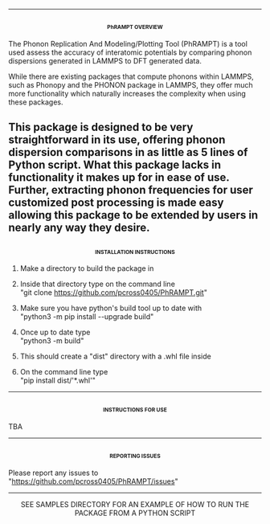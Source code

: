 -------------------------------------------------------------------------------------------------------  
<span style="font-size:0.5em;"><p align="center">PhRAMPT OVERVIEW</p></span>
-------------------------------------------------------------------------------------------------------  

The Phonon Replication And Modeling/Plotting Tool (PhRAMPT) is a tool used assess the accuracy of 
interatomic potentials by comparing phonon dispersions generated in LAMMPS to DFT generated data. 

While there are existing packages that compute phonons within LAMMPS, such as Phonopy and the PHONON
package in LAMMPS, they offer much more functionality which naturally increases the complexity when 
using these packages.

This package is designed to be very straightforward in its use, offering phonon dispersion comparisons
in as little as 5 lines of Python script. What this package lacks in functionality it makes up for in
ease of use. Further, extracting phonon frequencies for user customized post processing is made easy 
allowing this package to be extended by users in nearly any way they desire. 
-------------------------------------------------------------------------------------------------------  
<span style="font-size:0.5em;"><p align="center">INSTALLATION INSTRUCTIONS</p></span>
-------------------------------------------------------------------------------------------------------  

1) Make a directory to build the package in

2) Inside that directory type on the command line  
   "git clone https://github.com/pcross0405/PhRAMPT.git"

3) Make sure you have python's build tool up to date with  
   "python3 -m pip install --upgrade build"

4) Once up to date type  
   "python3 -m build"

5) This should create a "dist" directory with a .whl file inside

6) On the command line type  
   "pip install dist/'*.whl'" 

-------------------------------------------------------------------------------------------------------  
<span style="font-size:0.5em;"><p align="center">INSTRUCTIONS FOR USE</p></span>
-------------------------------------------------------------------------------------------------------  

TBA

---------------------------------------------------------------------------------------------------------  
<span style="font-size:0.5em;"><p align="center">REPORTING ISSUES</p></span>
---------------------------------------------------------------------------------------------------------  

Please report any issues to "https://github.com/pcross0405/PhRAMPT/issues"  

-------------------------------------------------------------------------------------------------------------------------  
<span style="font-size:0.5em;"><p align="center">SEE SAMPLES DIRECTORY FOR AN EXAMPLE OF HOW TO RUN THE PACKAGE FROM A PYTHON SCRIPT</p></span>
